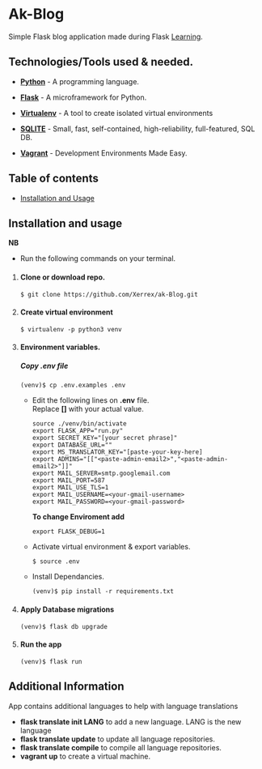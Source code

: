 # Ak-Blog

Simple Flask blog application made during Flask
[Learning](https://blog.miguelgrinberg.com/post/the-flask-mega-tutorial-part-i-hello-world).

## Technologies/Tools used & needed.
* **[Python](https://www.python.org/downloads/)** - A programming language.
* **[Flask](flask.pocoo.org/)** - A microframework for Python.
* **[Virtualenv](https://virtualenv.pypa.io/en/stable/)** - A tool to create isolated virtual environments
* **[SQLITE](https://www.sqlite.org/index.html)** - Small, fast, self-contained, high-reliability, full-featured, SQL DB.

* **[Vagrant](https://www.vagrantup.com/)** - Development Environments Made Easy.

## Table of contents
* [Installation and Usage](#installation-and-usage)

## Installation and usage
**NB** 
* Run the following commands on your terminal.

1. #### **Clone or download repo.**
    ```
    $ git clone https://github.com/Xerrex/ak-Blog.git
    ```
2. #### **Create virtual environment**
    ```
    $ virtualenv -p python3 venv
    ```
    
3. #### **Environment variables.**

    ##### Copy .env file
    ```
    (venv)$ cp .env.examples .env
    ```
    * Edit the following lines on **.env** file.<br>
        Replace **[]** with your actual value.
        ```
        source ./venv/bin/activate
        export FLASK_APP="run.py"
        export SECRET_KEY="[your secret phrase]"
        export DATABASE_URL=""
        export MS_TRANSLATOR_KEY="[paste-your-key-here]
        export ADMINS="[["<paste-admin-email2>","<paste-admin-email2>"]]"
        export MAIL_SERVER=smtp.googlemail.com
        export MAIL_PORT=587
        export MAIL_USE_TLS=1
        export MAIL_USERNAME=<your-gmail-username>
        export MAIL_PASSWORD=<your-gmail-password>
        ```
        
        **To change Enviroment add**
        ```
        export FLASK_DEBUG=1 
        ```

    * Activate virtual environment & export variables.
        ```
        $ source .env
        ```
    * Install Dependancies.
        ```
        (venv)$ pip install -r requirements.txt
        ```  
5. #### **Apply Database migrations**
    ```
    (venv)$ flask db upgrade
    ```
6. #### **Run the app**
   ```
   (venv)$ flask run
   ```


## Additional Information
App contains additional languages to help with language translations

* **flask translate init LANG** to add a new language. LANG is the new language
* **flask translate update** to update all language repositories.
* **flask translate compile** to compile all language repositories.
* **vagrant up** to create a virtual machine.